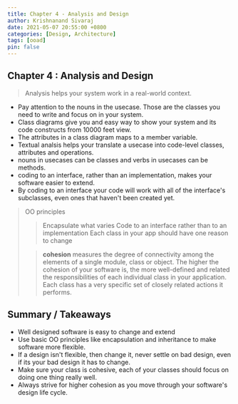 ```yaml
---
title: Chapter 4 - Analysis and Design
author: Krishnanand Sivaraj
date: 2021-05-07 20:55:00 +0800
categories: [Design, Architecture]
tags: [ooad]
pin: false
---
```


## Chapter 4 : Analysis and Design

>
>Analysis helps your system work in a real-world context.

- Pay attention to the nouns in the usecase.  Those are the classes you need to write and focus on in your system.
- Class diagrams give you and easy way to show your system and its code constructs from 10000 feet view.
- The attributes in a class diagram maps to a member variable.
- Textual analsis helps your translate a usecase into code-level classes, attributes and operations.
- nouns in usecases can be classes and verbs in usecases can be methods.
- coding to an interface, rather than an implementation, makes your software easier to extend.
- By coding to an interface your code will work with all of the interface's subclasses, even ones that haven't been created yet.

> OO principles
>> Encapsulate what varies
>> Code to an interface rather than to an implementation
>> Each class in your app should have one reason to change
>
>> **cohesion** measures the degree of connectivity among the elements of a single module, class or object.
>> The higher the cohesion of your software is, the more well-defined and related the responsibilities of each individual class in your application.
>> Each class has a very specific set of closely related actions it performs.

## Summary / Takeaways

- Well designed software is easy to change and extend
- Use basic OO principles like encapsulation and inheritance to make software more flexible.
- If a design isn't flexible, then change it, never settle on bad design, even if its your bad design it has to change.
- Make sure your class is cohesive, each of your classes should focus on doing one thing really well.
- Always strive for higher cohesion as you move through your software's design life cycle.
